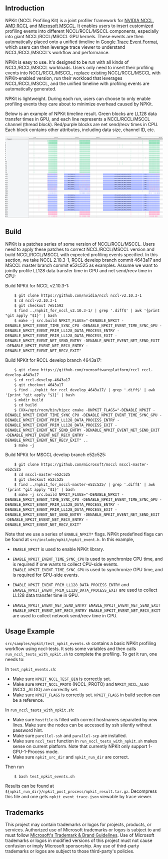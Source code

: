 ## Introduction

NPKit (NCCL Profiling Kit) is a joint profiler framework for [NVIDIA NCCL](https://github.com/NVIDIA/nccl), [AMD RCCL](https://github.com/ROCmSoftwarePlatform/rccl/) and [Microsoft MSCCL](https://github.com/microsoft/msccl/). It enables users to insert customized profiling events into different NCCL/RCCL/MSCCL components, especially into giant NCCL/RCCL/MSCCL GPU kernels. These events are then automatically placed onto a unified timeline in [Google Trace Event Format](https://docs.google.com/document/d/1CvAClvFfyA5R-PhYUmn5OOQtYMH4h6I0nSsKchNAySU/preview), which users can then leverage trace viewer to understand NCCL/RCCL/MSCCL's workflow and performance.

NPKit is easy to use. It's designed to be run with all kinds of NCCL/RCCL/MSCCL workloads. Users only need to insert their profiling events into NCCL/RCCL/MSCCL, replace existing NCCL/RCCL/MSCCL with NPKit-enabled version, run their workload that leverages NCCL/RCCL/MSCCL, and the unified timeline with profiling events are automatically generated.

NPKit is lightweight. During each run, users can choose to only enable profiling events they care about to minimize overhead caused by NPKit.

Below is an example of NPKit timeline result. Green blocks are LL128 data transfer times in GPU, and each line represents a NCCL/RCCL/MSCCL channel (thread block). Red/purple blocks are net send/recv times in CPU. Each block contains other attributes, including data size, channel ID, etc.

![NPKit Result Example](./npkit_result_example.png)

## Build

NPKit is a patches series of some version of NCCL/RCCL/MSCCL. Users need to apply these patches to correct NCCL/RCCL/MSCCL version and build NCCL/RCCL/MSCCL with expected profiling events specified. In this section, we take NCCL 2.10.3-1, RCCL develop branch commit 4643a17 and MSCCL master branch commit e52c525 as examples. Assume we want to jointly profile LL128 data transfer time in GPU and net send/recv time in CPU:

Build NPKit for NCCL v2.10.3-1:

        $ git clone https://github.com/nvidia/nccl nccl-v2.10.3-1
        $ cd nccl-v2.10.3-1
        $ git checkout 7e51592
        $ find ../npkit_for_nccl_v2.10.3-1/ | grep '.diff$' | awk '{print "git apply "$1}' | bash
        $ make -j src.build NPKIT_FLAGS="-DENABLE_NPKIT -DENABLE_NPKIT_EVENT_TIME_SYNC_CPU -DENABLE_NPKIT_EVENT_TIME_SYNC_GPU -DENABLE_NPKIT_EVENT_PRIM_LL128_DATA_PROCESS_ENTRY -DENABLE_NPKIT_EVENT_PRIM_LL128_DATA_PROCESS_EXIT -DENABLE_NPKIT_EVENT_NET_SEND_ENTRY -DENABLE_NPKIT_EVENT_NET_SEND_EXIT -DENABLE_NPKIT_EVENT_NET_RECV_ENTRY -DENABLE_NPKIT_EVENT_NET_RECV_EXIT"

Build NPKit for RCCL develop branch 4643a17:

        $ git clone https://github.com/rocmsoftwareplatform/rccl rccl-develop-4643a17
        $ cd rccl-develop-4643a17
        $ git checkout 4643a17
        $ find ../npkit_for_rccl_develop_4643a17/ | grep '.diff$' | awk '{print "git apply "$1}' | bash
        $ mkdir build
        $ cd build
        $ CXX=/opt/rocm/bin/hipcc cmake -DNPKIT_FLAGS="-DENABLE_NPKIT -DENABLE_NPKIT_EVENT_TIME_SYNC_CPU -DENABLE_NPKIT_EVENT_TIME_SYNC_GPU -DENABLE_NPKIT_EVENT_PRIM_LL128_DATA_PROCESS_ENTRY -DENABLE_NPKIT_EVENT_PRIM_LL128_DATA_PROCESS_EXIT -DENABLE_NPKIT_EVENT_NET_SEND_ENTRY -DENABLE_NPKIT_EVENT_NET_SEND_EXIT -DENABLE_NPKIT_EVENT_NET_RECV_ENTRY -DENABLE_NPKIT_EVENT_NET_RECV_EXIT" ..
        $ make -j

Build NPKit for MSCCL develop branch e52c525:

        $ git clone https://github.com/microsoft/msccl msccl-master-e52c525
        $ cd msccl-master-e52c525
        $ git checkout e52c525
        $ find ../npkit_for_msccl-master-e52c525/ | grep '.diff$' | awk '{print "git apply "$1}' | bash
        $ make -j src.build NPKIT_FLAGS="-DENABLE_NPKIT -DENABLE_NPKIT_EVENT_TIME_SYNC_CPU -DENABLE_NPKIT_EVENT_TIME_SYNC_GPU -DENABLE_NPKIT_EVENT_PRIM_LL128_DATA_PROCESS_ENTRY -DENABLE_NPKIT_EVENT_PRIM_LL128_DATA_PROCESS_EXIT -DENABLE_NPKIT_EVENT_NET_SEND_ENTRY -DENABLE_NPKIT_EVENT_NET_SEND_EXIT -DENABLE_NPKIT_EVENT_NET_RECV_ENTRY -DENABLE_NPKIT_EVENT_NET_RECV_EXIT"

Note that we use a series of `ENABLE_NPKIT*` flags. NPKit predefined flags can be found at `src/include/npkit/npkit_event.h`. In this example,

* `ENABLE_NPKIT` is used to enable NPKit library.

* `ENABLE_NPKIT_EVENT_TIME_SYNC_CPU` is used to synchronize CPU time, and is required if one wants to collect CPU-side events. `ENABLE_NPKIT_EVENT_TIME_SYNC_GPU` is used to synchronize GPU time, and is required for GPU-side events.

* `ENABLE_NPKIT_EVENT_PRIM_LL128_DATA_PROCESS_ENTRY` and `ENABLE_NPKIT_EVENT_PRIM_LL128_DATA_PROCESS_EXIT` are used to collect LL128 data transfer time in GPU.

* `ENABLE_NPKIT_EVENT_NET_SEND_ENTRY ENABLE_NPKIT_EVENT_NET_SEND_EXIT ENABLE_NPKIT_EVENT_NET_RECV_ENTRY ENABLE_NPKIT_EVENT_NET_RECV_EXIT` are used to collect network send/recv time in CPU.

## Usage Example

`src/samples/npkit/test_npkit_events.sh` contains a basic NPKit profiling workflow using nccl-tests. It sets some variables and then calls `run_nccl_tests_with_npkit.sh` to complete the profiling. To get it run, one needs to:

In `test_npkit_events.sh`:
* Make sure `NPKIT_NCCL_TEST_BIN` is correctly set.
* Make sure `NPKIT_NCCL_PROTO` (NCCL_PROTO) and `NPKIT_NCCL_ALGO` (NCCL_ALGO) are correctly set.
* Make sure `NPKIT_FLAGS` is correctly set. `NPKIT_FLAGS` in build section can be a reference.

In `run_nccl_tests_with_npkit.sh`:
* Make sure `hostfile` is filled with correct hostnames separated by new lines. Make sure the nodes can be accessed by ssh silently without password hint.
* Make sure `parellel-ssh` and `parallel-scp` are installed.
* Make sure `nccl_test` function in `run_nccl_tests_with_npkit.sh` makes sense on current platform. Note that currently NPKit only support 1-GPU-1-Process mode.
* Make sure `npkit_src_dir` and `npkit_run_dir` are correct.

Then run

        $ bash test_npkit_events.sh

Results can be found at `${npkit_run_dir}/npkit_post_process/npkit_result.tar.gz`. Decompress this file and one gets `npkit_event_trace.json` viewable by trace viewer.

## Trademarks

This project may contain trademarks or logos for projects, products, or services.
Authorized use of Microsoft trademarks or logos is subject to and must follow [Microsoft's Trademark & Brand Guidelines](https://www.microsoft.com/en-us/legal/intellectualproperty/trademarks/usage/general).
Use of Microsoft trademarks or logos in modified versions of this project must not cause confusion or imply Microsoft sponsorship.
Any use of third-party trademarks or logos are subject to those third-party's policies.
